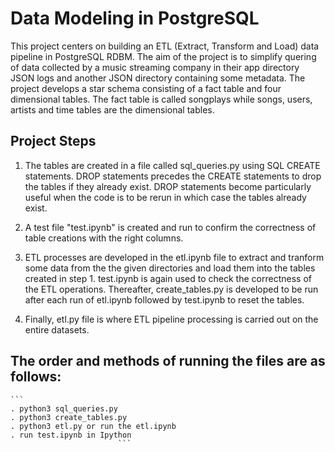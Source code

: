 # Data Modeling in PostgreSQL
This project centers on building an ETL (Extract, Transform and Load) data pipeline in PostgreSQL RDBM.
The aim of the project is to simplify quering of data collected by a music streaming company in their app directory  JSON logs and another JSON directory containing some metadata. 
The project develops a star schema consisting of a fact table and four dimensional tables.
The fact table is called songplays while songs, users, artists and time  tables are the dimensional tables. 

## Project Steps
1. The tables are created in a file called sql_queries.py using SQL CREATE statements. DROP statements precedes the CREATE statements to drop the tables if they already exist. DROP statements become particularly useful when the code is to be rerun in which case the tables already exist.

2. A test file "test.ipynb" is created and run to confirm the correctness of table creations with the right columns.

3. ETL processes are developed in the etl.ipynb file to extract and tranform some data from the the given directories and load them into the tables created in step 1. test.ipynb is again used to check the correctness of the ETL operations. Thereafter, create_tables.py is developed to be run after each run of etl.ipynb followed by test.ipynb to reset the tables.

4. Finally, etl.py file is where ETL pipeline processing is carried out on the entire datasets. 

## The order and methods of running the files are as follows:
    ```
    . python3 sql_queries.py
    . python3 create_tables.py
    . python3 etl.py or run the etl.ipynb
    . run test.ipynb in Ipython
                            ```






